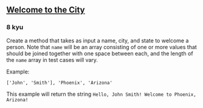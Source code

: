 <h2><a href=https://www.codewars.com/kata/5302d846be2a9189af0001e4/train/java target="_blank">Welcome to the City</a></h2><h3>8 kyu</h3><p>Create a method that takes as input a name, city, and state to welcome a person. Note that <code>name</code> will be an array consisting of one or more values that should be joined together with one space between each, and the length of the <code>name</code> array in test cases will vary.</p><p>Example:</p><pre><code>['John', 'Smith'], 'Phoenix', 'Arizona'</code></pre><p>This example will return the string <code>Hello, John Smith! Welcome to Phoenix, Arizona!</code></p>